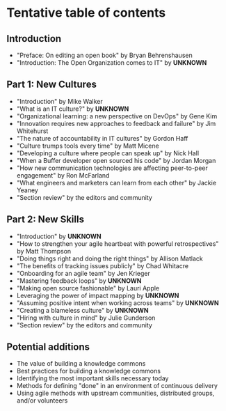 # Tentative table of contents

## Introduction

* "Preface: On editing an open book" by Bryan Behrenshausen
* "Introduction: The Open Organization comes to IT" by **UNKNOWN**

## Part 1: New Cultures

* "Introduction" by Mike Walker
* "What is an IT culture?" by **UNKNOWN**
* "Organizational learning: a new perspective on DevOps" by Gene Kim
* "Innovation requires new approaches to feedback and failure" by Jim Whitehurst
* "The nature of accountability in IT cultures" by Gordon Haff
* "Culture trumps tools every time" by Matt Micene
* "Developing a culture where people can speak up" by Nick Hall
* "When a Buffer developer open sourced his code" by Jordan Morgan
* "How new communication technologies are affecting peer-to-peer engagement" by Ron McFarland
* "What engineers and marketers can learn from each other" by Jackie Yeaney
* "Section review" by the editors and community

## Part 2: New Skills

* "Introduction" by **UNKNOWN**
* "How to strengthen your agile heartbeat with powerful retrospectives" by Matt Thompson
* "Doing things right and doing the right things" by Allison Matlack
* "The benefits of tracking issues publicly" by Chad Whitacre
* "Onboarding for an agile team" by Jen Krieger
* "Mastering feedback loops" by **UNKNOWN**
* "Making open source fashionable" by Lauri Apple
* Leveraging the power of impact mapping by **UNKNOWN**
* "Assuming positive intent when working across teams" by **UNKNOWN**
* "Creating a blameless culture" by **UNKNOWN**
* "Hiring with culture in mind" by Julie Gunderson
* "Section review" by the editors and community

## Potential additions

* The value of building a knowledge commons
* Best practices for building a knowledge commons
* Identifying the most important skills necessary today
* Methods for defining "done" in an environment of continuous delivery
* Using agile methods with upstream communities, distributed groups, and/or volunteers
